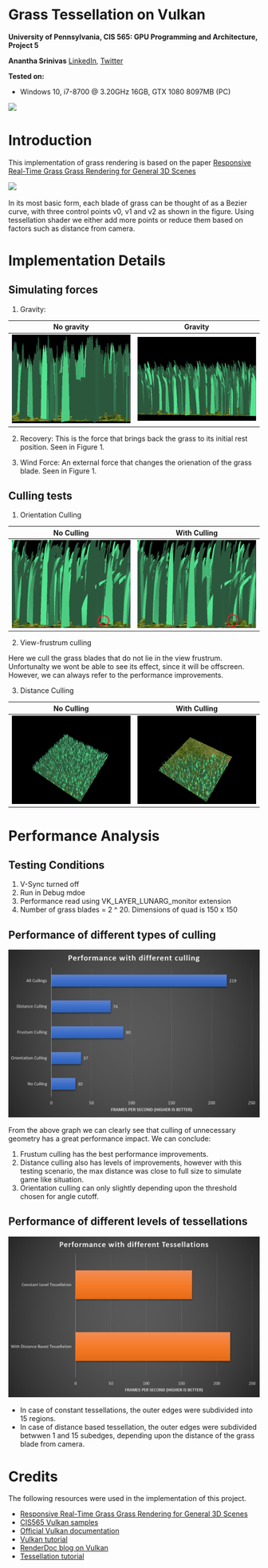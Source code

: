 Grass Tessellation on Vulkan
======================

**University of Pennsylvania, CIS 565: GPU Programming and Architecture, Project 5**

**Anantha Srinivas**
[LinkedIn](https://www.linkedin.com/in/anantha-srinivas-00198958/), [Twitter](https://twitter.com/an2tha)

**Tested on:**
* Windows 10, i7-8700 @ 3.20GHz 16GB, GTX 1080 8097MB (PC)

![](img/output.gif)

# Introduction

This implementation of grass rendering is based on the paper [Responsive Real-Time Grass Grass Rendering for General 3D Scenes](https://www.cg.tuwien.ac.at/research/publications/2017/JAHRMANN-2017-RRTG/JAHRMANN-2017-RRTG-draft.pdf)

![](img/blade_model.jpg)

In its most basic form, each blade of grass can be thought of as a Bezier curve, with three control points v0, v1 and v2 as shown in the figure. Using tessellation shader we either add more points or reduce them based on factors such as distance from camera. 

# Implementation Details

## Simulating forces
1) Gravity:

|No gravity| Gravity|
|----| ----|
|![](img/no_gravity.PNG)|![](img/gravity.PNG)|

2) Recovery:
This is the force that brings back the grass to its initial rest position. Seen in Figure 1.

3) Wind Force:
An external force that changes the orienation of the grass blade. Seen in Figure 1.

## Culling tests

1) Orientation Culling

|No Culling| With Culling|
|----| ----|
|![](img/no_orient_culling.PNG)|![](img/orient_culling.PNG)|

2) View-frustrum culling

Here we cull the grass blades that do not lie in the view frustrum. Unfortunalty we wont be able to see its effect, since it will be offscreen. However, we can always refer to the performance improvements.

3) Distance Culling

|No Culling| With Culling|
|----| ----|
|![](img/with_distance_culling.PNG)|![](img/distance_culling.PNG)|

# Performance Analysis

## Testing Conditions
1) V-Sync turned off
2) Run in Debug mdoe
3) Performance read using VK_LAYER_LUNARG_monitor extension
4) Number of grass blades = 2 ^ 20. Dimensions of quad is 150 x 150

## Performance of different types of culling

![](img/performance.png)

From the above graph we can clearly see that culling of unnecessary geometry has a great performance impact. We can conclude:

1) Frustum culling has the best performance improvements.
2) Distance culling also has levels of improvements, however with this testing scenario, the max distance was close to full size to simulate game like situation.
3) Orientation culling can only slightly depending upon the threshold chosen for angle cutoff.

## Performance of different levels of tessellations

![](img/performance2.png)

* In case of constant tessellations, the outer edges were subdivided into 15 regions.
* In case of distance based tessellation, the outer edges were subdivided betwwen 1 and 15 subedges, depending upon the distance of the grass blade from camera.

# Credits

The following resources were used in the implementation of this project.

* [Responsive Real-Time Grass Grass Rendering for General 3D Scenes](https://www.cg.tuwien.ac.at/research/publications/2017/JAHRMANN-2017-RRTG/JAHRMANN-2017-RRTG-draft.pdf)
* [CIS565 Vulkan samples](https://github.com/CIS565-Fall-2018/Vulkan-Samples)
* [Official Vulkan documentation](https://www.khronos.org/registry/vulkan/)
* [Vulkan tutorial](https://vulkan-tutorial.com/)
* [RenderDoc blog on Vulkan](https://renderdoc.org/vulkan-in-30-minutes.html)
* [Tessellation tutorial](http://in2gpu.com/2014/07/12/tessellation-tutorial-opengl-4-3/)

